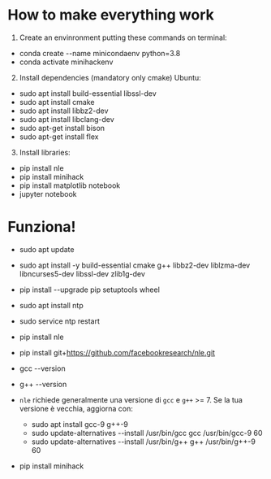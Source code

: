 # How to make everything work

1. Create an envinronment putting these commands on terminal:

- conda create --name minicondaenv python=3.8
- conda activate minihackenv

2. Install dependencies (mandatory only cmake) Ubuntu:


- sudo apt install build-essential libssl-dev
- sudo apt install cmake
- sudo apt install libbz2-dev
- sudo apt install libclang-dev
- sudo apt-get install bison
- sudo apt-get install flex

3. Install libraries:

- pip install nle
- pip install minihack
- pip install matplotlib notebook
- jupyter notebook


# Funziona!
- sudo apt update
- sudo apt install -y build-essential cmake g++ libbz2-dev liblzma-dev libncurses5-dev libssl-dev zlib1g-dev
- pip install --upgrade pip setuptools wheel
- sudo apt install ntp
- sudo service ntp restart
- pip install nle
- pip install git+https://github.com/facebookresearch/nle.git
- gcc --version
- g++ --version

- `nle` richiede generalmente una versione di `gcc` e `g++` >= 7. Se la tua versione è vecchia, aggiorna con:
  - sudo apt install gcc-9 g++-9
  - sudo update-alternatives --install /usr/bin/gcc gcc /usr/bin/gcc-9 60
  - sudo update-alternatives --install /usr/bin/g++ g++ /usr/bin/g++-9 60

- pip install minihack
